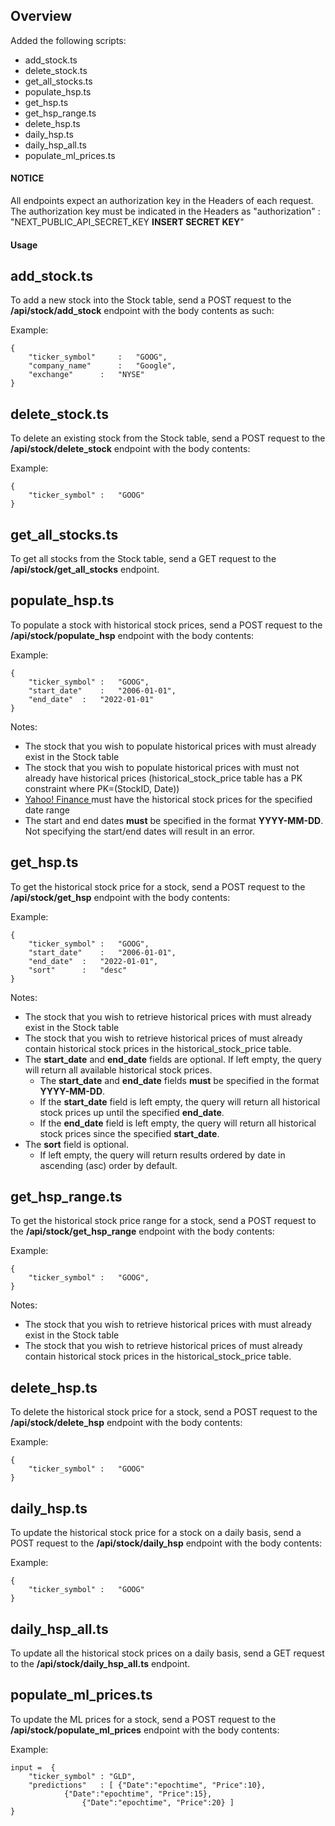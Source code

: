 ## Overview
Added the following scripts:
- add_stock.ts
- delete_stock.ts
- get_all_stocks.ts
- populate_hsp.ts
- get_hsp.ts
- get_hsp_range.ts
- delete_hsp.ts
- daily_hsp.ts
- daily_hsp_all.ts
- populate_ml_prices.ts

#### NOTICE
All endpoints expect an authorization key in the Headers of each request. The authorization key must be indicated in the Headers as "authorization" : "NEXT_PUBLIC_API_SECRET_KEY **INSERT SECRET KEY**"

#### Usage
## add_stock.ts
To add a new stock into the Stock table, send a POST request to the **/api/stock/add_stock** endpoint with the body contents as such:

Example: 

```
{
    "ticker_symbol" 	:   "GOOG",
    "company_name"  	:   "Google",
    "exchange"     	:   "NYSE"
}
```

## delete_stock.ts
To delete an existing stock from the Stock table, send a POST request to the **/api/stock/delete_stock** endpoint with the body contents:

Example:

```
{
	"ticker_symbol"	:	"GOOG"
}
```

## get_all_stocks.ts
To get all stocks from the Stock table, send a GET request to the **/api/stock/get_all_stocks** endpoint.

## populate_hsp.ts
To populate a stock with historical stock prices, send a POST request to the **/api/stock/populate_hsp** endpoint with the body contents:

Example:
```
{
	"ticker_symbol" : 	"GOOG",
	"start_date"	:	"2006-01-01",
	"end_date"	:	"2022-01-01"
}
```

Notes:
- The stock that you wish to populate historical prices with must already exist in the Stock table
- The stock that you wish to populate historical prices with must not already have historical prices (historical_stock_price table has a PK constraint where PK=(StockID, Date))
- [Yahoo! Finance ](https://sg.finance.yahoo.com/) must have the historical stock prices for the specified date range
- The start and end dates **must** be specified in the format **YYYY-MM-DD**. Not specifying the start/end dates will result in an error. 

## get_hsp.ts
To get the historical stock price for a stock, send a POST request to the **/api/stock/get_hsp** endpoint with the body contents:

Example:
```
{
	"ticker_symbol" : 	"GOOG",
	"start_date"	:	"2006-01-01",
	"end_date"	:	"2022-01-01",
	"sort"		:	"desc"
}
```

Notes:
- The stock that you wish to retrieve historical prices with must already exist in the Stock table
- The stock that you wish to retrieve historical prices of must already contain historical stock prices in the historical_stock_price table.
- The **start_date** and **end_date** fields are optional. If left empty, the query will return all available historical stock prices.
   - The **start_date** and **end_date** fields **must** be specified in the format **YYYY-MM-DD**. 
   - If the **start_date** field is left empty, the query will return all historical stock prices up until the specified **end_date**.
   - If the **end_date** field is left empty, the query will return all historical stock prices since the specified **start_date**.
- The **sort** field is optional. 
   - If left empty, the query will return results ordered by date in ascending (asc) order by default.

## get_hsp_range.ts
To get the historical stock price range for a stock, send a POST request to the **/api/stock/get_hsp_range** endpoint with the body contents:

Example:
```
{
	"ticker_symbol" : 	"GOOG",
}
```

Notes:
- The stock that you wish to retrieve historical prices with must already exist in the Stock table
- The stock that you wish to retrieve historical prices of must already contain historical stock prices in the historical_stock_price table.

## delete_hsp.ts
To delete the historical stock price for a stock, send a POST request to the **/api/stock/delete_hsp** endpoint with the body contents:

Example:

```
{
	"ticker_symbol"	:	"GOOG"
}
```


## daily_hsp.ts
To update the historical stock price for a stock on a daily basis, send a POST request to the **/api/stock/daily_hsp** endpoint with the body contents:

Example:

```
{
	"ticker_symbol"	:	"GOOG"
}
```

## daily_hsp_all.ts
To update all the historical stock prices on a daily basis, send a GET request to the **/api/stock/daily_hsp_all.ts** endpoint.

## populate_ml_prices.ts
To update the ML prices for a stock, send a POST request to the **/api/stock/populate_ml_prices** endpoint with the body contents:

Example:

```
input =  {
    "ticker_symbol" : "GLD",
    "predictions"   : [ {"Date":"epochtime", "Price":10},
			{"Date":"epochtime", "Price":15},
		    	{"Date":"epochtime", "Price":20} ]
}
```
